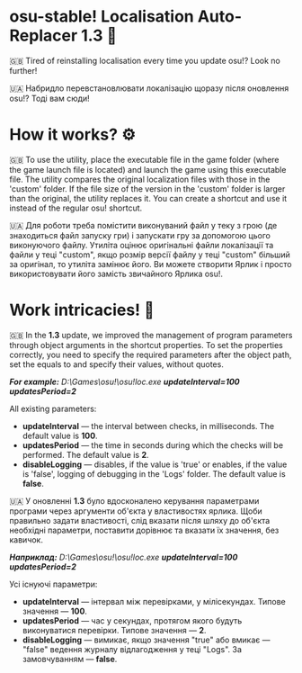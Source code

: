 # osu-stable! Localisation Auto-Replacer 1.3 🧐
🇬🇧 Tired of reinstalling localisation every time you update osu!? Look no further!

🇺🇦 Набридло перевстановлювати локалізацію щоразу після оновлення osu!? Тоді вам сюди!

# How it works? ⚙️
🇬🇧 To use the utility, place the executable file in the game folder (where the game launch file is located) and launch the game using this executable file.
The utility compares the original localization files with those in the 'custom' folder. If the file size of the version in the 'custom' folder is larger than the original, the utility replaces it.
You can create a shortcut and use it instead of the regular osu! shortcut.

🇺🇦 Для роботи треба помістити виконуваний файл у теку з грою (де знаходиться файл запуску гри) і запускати гру за допомогою цього виконуючого файлу.
Утиліта оцінює оригінальні файли локалізації та файли у теці "custom", якщо розмір версії файлу у теці "custom" більший за оригінал, то утиліта замінює його.
Ви можете створити Ярлик і просто використовувати його замість звичайного Ярлика osu!.

# Work intricacies! 🔬
🇬🇧 In the **1.3** update, we improved the management of program parameters through object arguments in the shortcut properties.
To set the properties correctly, you need to specify the required parameters after the object path, set the equals to and specify their values, without quotes.

 _**For example:** D:\Games\osu!\osu!loc.exe **updateInterval=100** **updatesPeriod=2**_

 All existing parameters:
 - **updateInterval** — the interval between checks, in milliseconds. The default value is **100**.
 - **updatesPeriod** — the time in seconds during which the checks will be performed. The default value is **2**.
 - **disableLogging** — disables, if the value is 'true' or enables, if the value is 'false', logging of debugging in the 'Logs' folder. The default value is **false**.

🇺🇦 У оновленні **1.3** було вдосконалено керування параметрами програми через аргументи об'єкта у властивостях ярлика.
Щоби правильно задати властивості, слід вказати після шляху до об'єкта необхідні параметри, поставити дорівнює та вказати їх значення, без кавичок.

 _**Наприклад:** D:\Games\osu!\osu!loc.exe **updateInterval=100** **updatesPeriod=2**_

 Усі існуючі параметри:
 - **updateInterval** — інтервал між перевірками, у мілісекундах. Типове значення — **100**.
 - **updatesPeriod** — час у секундах, протягом якого будуть виконуватися перевірки. Типове значення — **2**.
 - **disableLogging** — вимикає, якщо значення "true" або вмикає — "false" ведення журналу відлагодження у теці "Logs". За замовчуванням — **false**.
